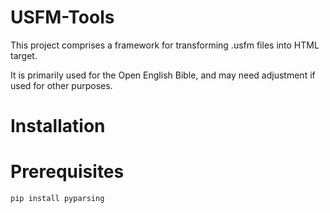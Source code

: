 
# USFM-Tools

This project comprises a framework for transforming .usfm files into
HTML target.

It is primarily used for the Open English Bible, and may need adjustment if used for other purposes.

# Installation

# Prerequisites

    pip install pyparsing
